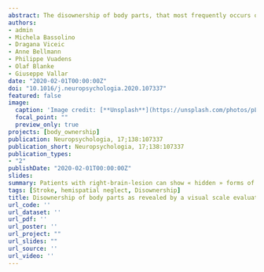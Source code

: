 ```yaml
---
abstract: The disownership of body parts, that most frequently occurs on the left side of the body, contralateral to right-hemispheric lesions, is an infrequent disorder,as usually assessed by interviews asking for dichotomic "yes/no" responses. This observational study in right-brain-damaged stroke patients investigated the efficacy of a continuous Visual Analog Scale (VAS) to detect body disownership after right brain damage, compared to dichotomic questions. Thirty-two right-handed right-brain-damaged stroke patients were given a Standardized Interview (SI), asking "Whose hand/arm/leg is this?", followed by a VAS (asking patients to mark on a vertical line their agreement with the statement that a body part belonged to them). The neural correlates of this disorder and measures of extra-personal and personal spatial neglect were also assessed. Control data were recorded from 18 neurologically unimpaired right-handed participants. During the interview, no patient showed disownership of body parts. Conversely, on the VAS eight out of 32 (25%) patients' scores, but none of the controls' scores, indicated a judgement of disownership for left body parts, with a left-right difference larger than that of control participants. VAS-detected disownership was not systematically associated with extra-personal and personal unilateral spatial neglect. Lesion sites associated with disownership of left body parts included the caudate nucleus and the anterior part of the internal capsule. To conclude, the VAS task, compared to the interview, is a novel tool to detect disownership of left body parts in right brain-damaged patients. A revised classification of body-ownership disorders is proposed. The present variant, assessed and detected by the VAS task, is termed Covert disownership and distinguished from the Overt disownership assessed by a SI.
authors:
- admin
- Michela Bassolino
- Dragana Viceic
- Anne Bellmann
- Philippe Vuadens
- Olaf Blanke
- Giuseppe Vallar
date: "2020-02-01T00:00:00Z"
doi: "10.1016/j.neuropsychologia.2020.107337"
featured: false
image:
  caption: 'Image credit: [**Unsplash**](https://unsplash.com/photos/pLCdAaMFLTE)'
  focal_point: ""
  preview_only: true
projects: [body_ownership]
publication: Neuropsychologia, 17;138:107337
publication_short: Neuropsychologia, 17;138:107337
publication_types:
- "2"
publishDate: "2020-02-01T00:00:00Z"
slides: 
summary: Patients with right-brain-lesion can show « hidden » forms of body disownership.Visual analogue scale is a novel tool to detect body disownership. A new form of body disownership is proposed, termed Covert disownership.
tags: [Stroke, hemispatial neglect, Disownership]
title: Disownership of body parts as revealed by a visual scale evaluation. An observational study
url_code: ''
url_dataset: ''
url_pdf: ''
url_poster: ''
url_project: ""
url_slides: ""
url_source: ''
url_video: ''
---
```


